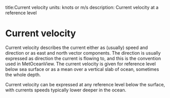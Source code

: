 title:Current velocity
units: knots or m/s
description: Current velocity at a reference level

# Current velocity
Current velocity describes the current either as (usually) speed and direction or as east and north vector components.
The direction is usually expressed as direction the current is flowing to, and this is the convention used in MetOceanView.
The current velocity is given for reference level below sea surface or as a mean over a vertical slab of ocean, sometimes the whole depth.


Current velocity can be expressed at any reference level below the surface, with currents speeds typically lower deeper in the ocean.
